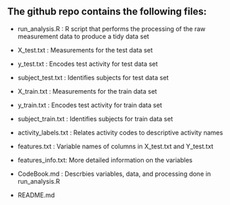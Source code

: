 ## The github repo contains the following files:

* run_analysis.R : R script that performs the processing of the raw measurement data to produce a tidy data set

* X_test.txt : Measurements for the test data set

* y_test.txt : Encodes test activity for test data set

* subject_test.txt : Identifies subjects for test data set

* X_train.txt : Measurements for the train data set

* y_train.txt : Encodes test activity for train data set

* subject_train.txt : Identifies subjects for train data set

* activity_labels.txt : Relates activity codes to descriptive activity names

* features.txt : Variable names of columns in X_test.txt and Y_test.txt

* features_info.txt: More detailed information on the variables

* CodeBook.md : Descrbies variables, data, and processing done in run_analysis.R

* README.md
